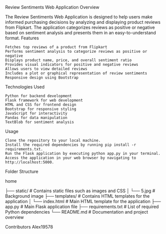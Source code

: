 Review Sentiments Web Application
Overview

The Review Sentiments Web Application is designed to help users make informed purchasing decisions by analyzing and displaying product reviews from Flipkart. The application categorizes reviews as positive or negative based on sentiment analysis and presents them in an easy-to-understand format.
Features

    Fetches top reviews of a product from Flipkart
    Performs sentiment analysis to categorize reviews as positive or negative
    Displays product name, price, and overall sentiment ratio
    Provides visual indicators for positive and negative reviews
    Allows users to view detailed reviews
    Includes a plot or graphical representation of review sentiments
    Responsive design using Bootstrap

Technologies Used

    Python for backend development
    Flask framework for web development
    HTML and CSS for frontend design
    Bootstrap for responsive styling
    JavaScript for interactivity
    Pandas for data manipulation
    TextBlob for sentiment analysis

Usage

    Clone the repository to your local machine.
    Install the required dependencies by running pip install -r requirements.txt.
    Run the Flask application by executing python app.py in your terminal.
    Access the application in your web browser by navigating to http://localhost:5000.

Folder Structure

home

├── static/             # Contains static files such as images and CSS
│   └── 5.jpg           # Background image
├── templates/          # Contains HTML templates for the application
│   └── index.html      # Main HTML template for the application
├── app.py               # Main Flask application file
├── requirements.txt     # List of required Python dependencies
└── README.md            # Documentation and project overview

Contributors
    Alex19578

